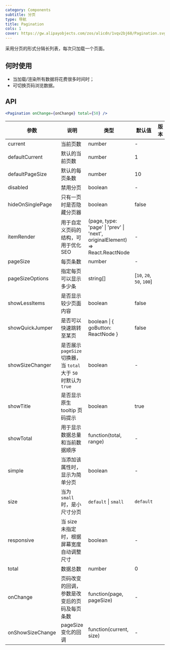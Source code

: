 ```yaml
---
category: Components
subtitle: 分页
type: 导航
title: Pagination
cols: 1
cover: https://gw.alipayobjects.com/zos/alicdn/1vqv2bj68/Pagination.svg
---
```


采用分页的形式分隔长列表，每次只加载一个页面。

## 何时使用

- 当加载/渲染所有数据将花费很多时间时；
- 可切换页码浏览数据。

## API

```jsx
<Pagination onChange={onChange} total={50} />
```

| 参数 | 说明 | 类型 | 默认值 | 版本 |
| --- | --- | --- | --- | --- |
| current | 当前页数 | number | - |  |
| defaultCurrent | 默认的当前页数 | number | 1 |  |
| defaultPageSize | 默认的每页条数 | number | 10 |  |
| disabled | 禁用分页 | boolean | - |  |
| hideOnSinglePage | 只有一页时是否隐藏分页器 | boolean | false |  |
| itemRender | 用于自定义页码的结构，可用于优化 SEO | (page, type: 'page' \| 'prev' \| 'next', originalElement) => React.ReactNode | - |  |
| pageSize | 每页条数 | number | - |  |
| pageSizeOptions | 指定每页可以显示多少条 | string\[] | \[`10`, `20`, `50`, `100`] |  |
| showLessItems | 是否显示较少页面内容 | boolean | false |  |
| showQuickJumper | 是否可以快速跳转至某页 | boolean \| { goButton: ReactNode } | false |  |
| showSizeChanger | 是否展示 `pageSize` 切换器，当 `total` 大于 `50` 时默认为 `true` | boolean | - |  |
| showTitle | 是否显示原生 tooltip 页码提示 | boolean | true |  |
| showTotal | 用于显示数据总量和当前数据顺序 | function(total, range) | - |  |
| simple | 当添加该属性时，显示为简单分页 | boolean | - |  |
| size | 当为 `small` 时，是小尺寸分页 | `default` \| `small` | `default` |  |
| responsive | 当 size 未指定时，根据屏幕宽度自动调整尺寸 | boolean | - |  |
| total | 数据总数 | number | 0 |  |
| onChange | 页码改变的回调，参数是改变后的页码及每页条数 | function(page, pageSize) | - |  |
| onShowSizeChange | pageSize 变化的回调 | function(current, size) | - |  |
